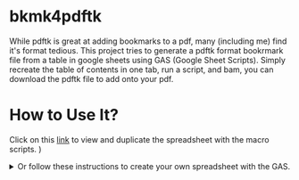# bkmk4pdftk
While pdftk is great at adding bookmarks to a pdf, many (including me) find it's format tedious. This project tries to generate a pdftk format bookrmark file from a table in google sheets using GAS (Google Sheet Scripts). Simply recreate the table of contents in one tab, run a script, and bam, you can download the pdftk file to add onto your pdf.


# How to Use It?
Click on this [link](https://docs.google.com/spreadsheets/d/12ZUxQpqf-XuwGNzusuPX34YKGFjB3KfXHapLq6fJTOw/edit?usp=sharing) to view and duplicate the spreadsheet with the macro scripts. )

<details>
        <summary>Or follow these instructions to create your own spreadsheet with the GAS. </summary>
Create a **new** Google spreadsheet, click Tools > Script editor... then copy and paste the contents of the interday.gs file (see above) into the script editor and save. Return to the spreadsheet and refresh the page (Note: actually click the refresh button or select it from the menu; the keyboard shortcut is overriden on Google Sheets, at least in Google Chrome). A couple seconds after the page reloads you should see a "Fitbit" menu at the top.

</details>
